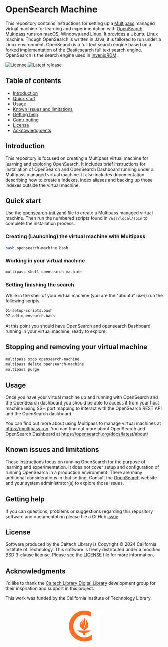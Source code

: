 # OpenSearch Machine

This repository contains instructions for setting up a [Multipass](https://multipass.run) managed virtual machine for learning and experimentation with [OpenSearch](https://opensearch.org). Multipass runs on macOS, Windows and Linux. It provides a Ubuntu Linux machine. Though OpenSearch is written in Java, it is tailored to run under a Linux environment. OpenSearch is a full text search engine based on a forked implementation of the [Elasticsearch](https://www.elastic.co) full text search engine. OpenSearch is the search engine used in [InvenioRDM](https://inveniosoftware.org/products/rdm/).

[![License](https://img.shields.io/badge/License-BSD--like-lightgrey)](https://github.com/caltechlibrary/opensearch-machine/blob/main/LICENSE)
[![Latest release](https://img.shields.io/github/v/release/caltechlibrary/opensearch-machine.svg?color=b44e88)](https://github.com/caltechlibrary/opensearch-machine/releases)
<!-- [![DOI](https://img.shields.io/badge/dynamic/json.svg?label=DOI&style=flat-square&colorA=gray&colorB=navy&query=$.pids.doi.identifier&uri=https://data.caltech.edu/api/records/1n20b-6y141/versions/latest)](https://data.caltech.edu/records/1n20b-6y141/latest) -->


## Table of contents

* [Introduction](#introduction)
* [Quick start](#quick-start)
* [Usage](#usage)
* [Known issues and limitations](#known-issues-and-limitations)
* [Getting help](#getting-help)
* [Contributing](#contributing)
* [License](#license)
* [Acknowledgments](#acknowledgments)


## Introduction

This repository is focused on creating a Multipass virtual machine for learning and exploring OpenSearch. It includes brief instructions for installation of OpenSearch and OpenSearch Dashboard running under a Multipass managed virtual machine. It also includes documentation describing how to create a indexes, index aliases and backing up those indexes outside the virtual machine.

## Quick start

Use the [opensearch-init.yaml](opensearch-init.yaml) file to create a Multipass managed virtual machine. Then run the numbered scripts found in `/usr/local/sbin` to complete the installation process.

### Creating (Launching) the virtual machine with Multipass

```sh
bash opensearch-machine.bash
```

### Working in your virtual machine

```sh
multipass shell opensearch-machine
```

### Setting finishing the search

While in the shell of your virtual machine (you are the "ubuntu" user) run the following scripts.

```sh
01-setup-scripts.bash
07-add-opensearch.bash
```

At this point you should have OpenSearch and opensearch Dashboard running in your virtual machine, ready to explore.

## Stopping and removing your virtual machine

```sh
multipass stop opensearch-machine
multipass delete opensearch-machine
multipass purge
```

## Usage

Once you have your virtual machine up and running with OpenSearch and the OpenSearch dashboard you should be able to access it from your host machine using SSH port mapping to interact with the OpenSearch REST API and the OpenSearch dashboard.

You can find out more about using Multipass to manage virtual machines at <https://multipass.run>. You can find out more about OpenSearch and OpenSearch Dashboard at <https://opensearch.org/docs/latest/about/>

## Known issues and limitations

These instructions focus on running OpenSearch for the purpose of learning and experimentation. It does not cover setup and configuration of running OpenSearch in a production environment. There are many additional considerations in that setting. Consult the [OpenSearch](https://opensearch.org) website and your system administrator(s) to explore those issues.

## Getting help

If you can questions, problems or suggestions regarding this repository software and documentation please file a GitHub [issue](https://github.com/caltechlibrary/opensearch-machine/issues).

## License

Software produced by the Caltech Library is Copyright © 2024 California Institute of Technology. This software is freely distributed under a modified BSD 3-clause license. Please see the [LICENSE](LICENSE) file for more information.


## Acknowledgments

I'd like to thank the [Caltech Library Digital Library](https://caltechlibary.github.io) development group for their inspiration and support in this project.

This work was funded by the California Institute of Technology Library.

<div align="center">
  <br>
  <a href="https://www.caltech.edu">
    <img width="100" height="100" alt="Caltech logo" src="https://raw.githubusercontent.com/caltechlibrary/template/main/.graphics/caltech-round.png">
  </a>
</div>
